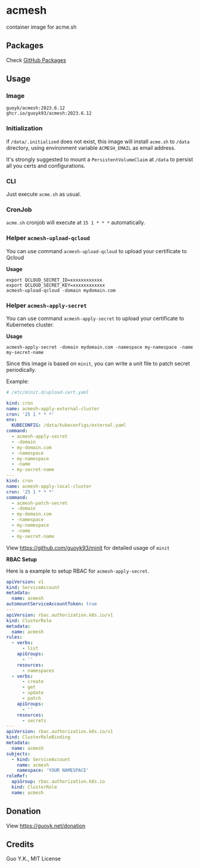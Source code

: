 # acmesh

container image for acme.sh

## Packages

Check [GitHub Packages](https://github.com/guoyk93/acmesh/pkgs/container/acmesh)

## Usage

### Image

```
guoyk/acmesh:2023.6.12
ghcr.io/guoyk93/acmesh:2023.6.12
```

### Initialization

if `/data/.initialized` does not exist, this image will install `acme.sh` to `/data` directory, using environment variable `ACMESH_EMAIL` as email address.

It's strongly suggested to mount a `PersistentVolumeClaim` at `/data` to persist all you certs and configurations.

### CLI

Just execute `acme.sh` as usual.

### CronJob

`acme.sh` cronjob will execute at `15 1 * * *` automatically.

### Helper `acmesh-upload-qcloud`

You can use command `acmesh-upload-qcloud` to upload your certificate to Qcloud

**Usage**

```shell
export QCLOUD_SECRET_ID=xxxxxxxxxxxx
export QCLOUD_SECRET_KEY=xxxxxxxxxxxx
acmesh-upload-qcloud -domain mydomain.com
```

### Helper `acmesh-apply-secret`

You can use command `acmesh-apply-secret` to upload your certificate to Kubernetes cluster.

**Usage**

```shell
acmesh-apply-secret -domain mydomain.com -namespace my-namespace -name my-secret-name
```

Since this image is based on `minit`, you can write a unit file to patch secret periodically.

Example:

```yaml
# /etc/minit.d/upload-cert.yaml

kind: cron
name: acmesh-apply-external-cluster
cron: '25 1 * * *'
env:
  KUBECONFIG: /data/kubeconfigs/external.yaml
command:
  - acmesh-apply-secret
  - -domain
  - my-domain.com
  - -namespace
  - my-namespace
  - -name
  - my-secret-name
---
kind: cron
name: acmesh-apply-local-cluster
cron: '25 1 * * *'
command:
  - acmesh-patch-secret
  - -domain
  - my-domain.com
  - -namespace
  - my-namespace
  - -name
  - my-secret-name
```

View <https://github.com/guoyk93/minit> for detailed usage of `minit`

**RBAC Setup**

Here is a example to setup RBAC for `acmesh-apply-secret`.

```yaml
apiVersion: v1
kind: ServiceAccount
metadata:
  name: acmesh
automountServiceAccountToken: true
---
apiVersion: rbac.authorization.k8s.io/v1
kind: ClusterRole
metadata:
  name: acmesh
rules:
  - verbs:
      - list
    apiGroups:
      - ''
    resources:
      - namespaces
  - verbs:
      - create
      - get
      - update
      - patch
    apiGroups:
      - ''
    resources:
      - secrets
---
apiVersion: rbac.authorization.k8s.io/v1
kind: ClusterRoleBinding
metadata:
  name: acmesh
subjects:
  - kind: ServiceAccount
    name: acmesh
    namespace: 'YOUR NAMESPACE'
roleRef:
  apiGroup: rbac.authorization.k8s.io
  kind: ClusterRole
  name: acmesh
```

## Donation

View <https://guoyk.net/donation>

## Credits

Guo Y.K., MIT License
